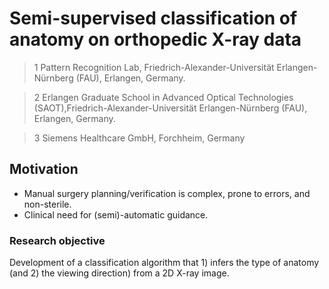 # Semi-supervised classification of anatomy on orthopedic X-ray data


> 1 Pattern Recognition Lab, Friedrich-Alexander-Universität Erlangen-Nürnberg (FAU), Erlangen, Germany.

> 2 Erlangen Graduate School in Advanced Optical Technologies (SAOT),Friedrich-Alexander-Universität Erlangen-Nürnberg (FAU), Erlangen, Germany.

> 3 Siemens Healthcare GmbH, Forchheim, Germany

## Motivation

* Manual surgery planning/verification is complex, prone to errors, and non-sterile.
* Clinical need for (semi)-automatic guidance.


### Research objective

Development of a classification algorithm that 1) infers the type of anatomy (and 2) the viewing direction) from a 2D X-ray image. 
